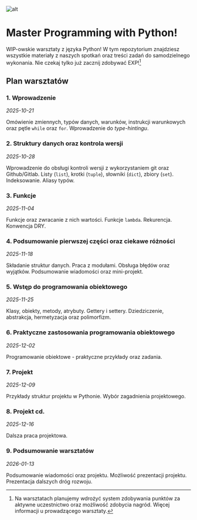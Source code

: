 ![alt](https://raw.githubusercontent.com/WIP-Work-In-Progress/logos/refs/heads/main/banner.png)

# Master Programming with Python!

WIP-owskie warsztaty z języka Python! W tym repozytorium znajdziesz wszystkie materiały z naszych spotkań oraz treści zadań do samodzielnego wykonania. Nie czekaj tylko już zacznij zdobywać EXP![^1]

## Plan warsztatów

### 1. Wprowadzenie

_2025-10-21_

Omówienie zmiennych, typów danych, warunków, instrukcji warunkowych oraz pętle `while` oraz `for`. Wprowadzenie do _type-hintingu_.

### 2. Struktury danych oraz kontrola wersji

_2025-10-28_

Wprowadzenie do obsługi kontroli wersji z wykorzystaniem git oraz Github/Gitlab. Listy (`list`), krotki (`tuple`), słowniki (`dict`), zbiory (`set`). Indeksowanie. Aliasy typów.

### 3. Funkcje

_2025-11-04_

Funkcje oraz zwracanie z nich wartości. Funkcje `lambda`. Rekurencja. Konwencja DRY.

### 4. Podsumowanie pierwszej części oraz ciekawe różności

_2025-11-18_

Składanie struktur danych. Praca z modułami. Obsługa błędów oraz wyjątków. Podsumowanie wiadomości oraz mini-projekt.

### 5. Wstęp do programowania obiektowego

_2025-11-25_

Klasy, obiekty, metody, atrybuty. Gettery i settery. Dziedziczenie, abstrakcja, hermetyzacja oraz polimorfizm.

### 6. Praktyczne zastosowania programowania obiektowego

_2025-12-02_

Programowanie obiektowe - praktyczne przykłady oraz zadania.

### 7. Projekt

_2025-12-09_

Przykłady struktur projektu w Pythonie. Wybór zagadnienia projektowego.

### 8. Projekt cd.

_2025-12-16_

Dalsza praca projektowa.

### 9. Podsumowanie warsztatów

_2026-01-13_

Podsumowanie wiadomości oraz projektu. Możliwość prezentacji projektu. Prezentacja dalszych dróg rozwoju.

[^1]: Na warsztatach planujemy wdrożyć system zdobywania punktów za aktywne uczestnictwo oraz możliwość zdobycia nagród. Więcej informacji u prowadzącego warsztaty.
